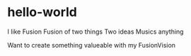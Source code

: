 # hello-world
I like Fusion
Fusion of two things
Two ideas
Musics anything

Want to create something valueable with my FusionVision


